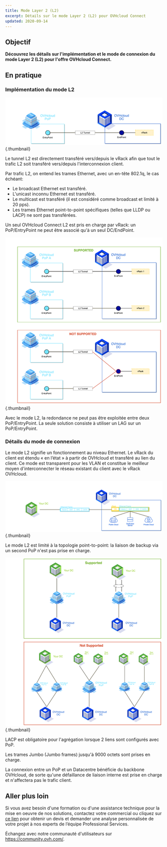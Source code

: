 ```yaml
---
title: Mode Layer 2 (L2)
excerpt: Détails sur le mode Layer 2 (L2) pour OVHcloud Connect
updated: 2020-09-14
---
```


## Objectif

**Découvrez les détails sur l'implémentation et le mode de connexion du mode Layer 2 (L2) pour l'offre OVHcloud Connect.**

## En pratique

### Implémentation du mode L2

![Implémentation L2](images/occ-l2-implementation.png){.thumbnail}

Le tunnel L2 est directement transféré vers/depuis le vRack afin que tout le trafic L2 soit transféré vers/depuis l'interconnexion client.

Par trafic L2, on entend les trames Ethernet, avec un en-tête 802.1q, le cas échéant:

* Le broadcast Ethernet est transféré.
* L'unicast inconnu Ethernet est transféré.
* Le multicast est transféré (il est considéré comme broadcast et limité à 20 pps).
* Les trames Ethernet point-to-point spécifiques (telles que LLDP ou LACP) ne sont pas transférées.

Un seul OVHcloud Connect L2 est pris en charge par vRack: un PoP/EntryPoint ne peut être associé qu'à un seul DC/EndPoint.

![Conception L2 prise en charge](images/occ-l2-supported-unsupported.png){.thumbnail}

Avec le mode L2, la redondance ne peut pas être exploitée entre deux PoP/EntryPoint. La seule solution consiste à utiliser un LAG sur un PoP/EntryPoint.

### Détails du mode de connexion

Le mode L2 signifie un fonctionnement au niveau Ethernet. Le vRack du client est étendu « en l’état » à partir de OVHcloud et transféré au lien du client. Ce mode est transparent pour les VLAN et constitue le meilleur moyen d'interconnecter le réseau existant du client avec le vRack OVHcloud.

![L2 Trafic](images/occ-l2-trafic.png){.thumbnail}

Le mode L2 est limité à la topologie point-to-point: la liaison de backup via un second PoP n'est pas prise en charge.

![Topologies L2](images/occ-l2-topologies.png){.thumbnail}

LACP est obligatoire pour l'agrégation lorsque 2 liens sont configurés avec PoP.

Les trames Jumbo (Jumbo frames) jusqu'à 9000 octets sont prises en charge.

La connexion entre un PoP et un Datacentre bénéficie du backbone OVHcloud, de sorte qu'une défaillance de liaison interne est prise en charge et n'affectera pas le trafic client.

## Aller plus loin

Si vous avez besoin d'une formation ou d'une assistance technique pour la mise en oeuvre de nos solutions, contactez votre commercial ou cliquez sur [ce lien](https://www.ovhcloud.com/fr/professional-services/) pour obtenir un devis et demander une analyse personnalisée de votre projet à nos experts de l’équipe Professional Services.

Échangez avec notre communauté d'utilisateurs sur <https://community.ovh.com/>.
